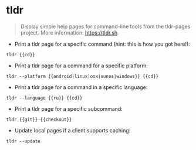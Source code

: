 # tldr

> Display simple help pages for command-line tools from the tldr-pages project.
> More information: <https://tldr.sh>.

- Print a tldr page for a specific command (hint: this is how you got here!):

`tldr {{cd}}`

- Print a tldr page for a command for a specific platform:

`tldr --platform {{android|linux|osx|sunos|windows}} {{cd}}`

- Print a tldr page for a command in a specific language:

`tldr --language {{ru}} {{cd}}`

- Print a tldr page for a specific subcommand:

`tldr {{git}}-{{checkout}}`

- Update local pages if a client supports caching:

`tldr --update`

